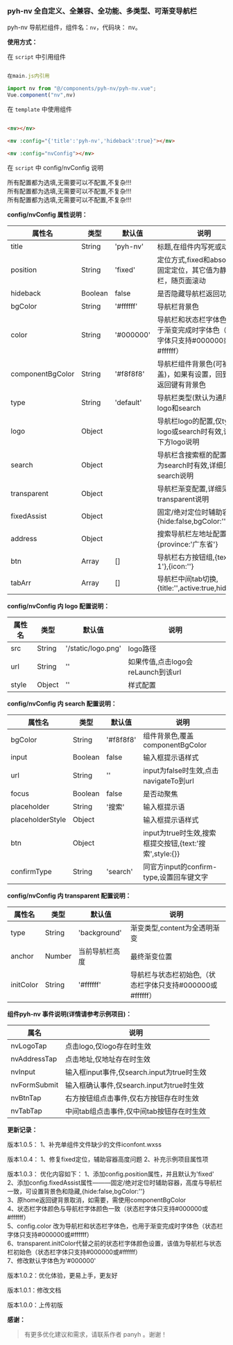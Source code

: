 ### pyh-nv 全自定义、全兼容、全功能、多类型、可渐变导航栏

pyh-nv 导航栏组件，组件名：``nv``，代码块： nv。

**使用方式：**

在 ``script`` 中引用组件 

```javascript

在main.js内引用

import nv from "@/components/pyh-nv/pyh-nv.vue";
Vue.component("nv",nv)

```

在 ``template`` 中使用组件

```html

<nv></nv>

<nv :config="{'title':'pyh-nv','hideback':true}"></nv>

<nv :config="nvConfig"></nv>

```

在 ``script`` 中 config/nvConfig 说明

所有配置都为选填,无需要可以不配置,不复杂!!!</br>
所有配置都为选填,无需要可以不配置,不复杂!!!</br>
所有配置都为选填,无需要可以不配置,不复杂!!!</br>

**config/nvConfig 属性说明：**

|属性名				|类型	|默认值	    |说明																			|
|---				|----	|---	    |---																			|
|title				|String	|'pyh-nv' 	|标题,在组件内写死或动态修改														|
|position			|String	|'fixed'   	|定位方式,fixed和absoult都是固定定位，其它值为静态导航栏，随页面滚动				|
|hideback			|Boolean|false      |是否隐藏导航栏返回功能															|
|bgColor			|String	|'#ffffff'	|导航栏背景色																	|
|color				|String	|'#000000'	|导航栏和状态栏字体色，也用于渐变完成时字体色（状态栏字体只支持#000000或#ffffff）	|
|componentBgColor	|String	|'#f8f8f8'	|导航栏组件背景色(可被覆盖)，如果有设置，回到首页的返回键有背景色					|
|type				|String	|'default'	|导航栏类型(默认为通用),还有logo和search											|
|logo				|Object	|		   	|导航栏logo的配置,仅type为logo或search时有效,详细见下方logo说明					|
|search				|Object	|		    |导航栏含搜索框的配置,仅type为search时有效,详细见下方search说明					|
|transparent		|Object	|		    |导航栏渐变配置,详细见下方transparent说明											|
|fixedAssist		|Object	|    		|固定/绝对定位时辅助容器,{hide:false,bgColor:''}									|
|address			|Object	|		    |搜索导航栏左地址配置,{province:'广东省'}											|
|btn				|Array	|[]		    |导航栏右方按钮组,{text:'点击1'},{icon:''}										|
|tabArr				|Array	|[]		    |导航栏中间tab切换,{title:'',active:true,hide:false}								|

**config/nvConfig 内 logo 配置说明：**

|属性名				|类型	|默认值	                    |说明								|
|---				|----	|---	                    |---								|
|src				|String	|'/static/logo.png'   		|logo路径							|
|url				|String	|''						    |如果传值,点击logo会reLaunch到该url	|
|style				|Object	|''	     					|样式配置							|

**config/nvConfig 内 search 配置说明：**

|属性名				|类型	|默认值	    |说明													|
|---				|----	|---	    |---													|
|bgColor			|String	|'#f8f8f8'  |组件背景色,覆盖	componentBgColor						|
|input				|Boolean|false	    |输入框提示语样式										|
|url				|String	|''		    |input为false时生效,点击navigateTo到url					|
|focus				|Boolean|false		|是否动聚焦												|
|placeholder		|String	|'搜索'	   	|输入框提示语											|
|placeholderStyle	|Object	|		    |输入框提示语样式										|
|btn				|Object	|		    |input为true时生效,搜索框提交按钮,{text:'搜索',style:{}}	|
|confirmType		|String	|'search'	|同官方input的confirm-type,设置回车键文字				|

**config/nvConfig 内 transparent 配置说明：**

|属性名						|类型	|默认值	      	|说明													|
|---						|----	|---	      	|---													|
|type						|String	|'background' 	|渐变类型,content为全透明渐变							|
|anchor						|Number	|当前导航栏高度	|最终渐变位置											|
|initColor					|String	|'#ffffff'  	|导航栏与状态栏初始色,（状态栏字体只支持#000000或#ffffff）	|


**组件pyh-nv 事件说明(详情请参考示例项目)：**

|属名				|说明										|
|---				|----										|
|nvLogoTap			|点击logo,仅logo存在时生效					|
|nvAddressTap		|点击地址,仅地址存在时生效					|
|nvInput			|输入框input事件,仅search.input为true时生效	|
|nvFormSubmit		|输入框确认事件,仅search.input为true时生效	|
|nvBtnTap			|右方按钮组点击事件,仅右方按钮存在时生效		|
|nvTabTap			|中间tab组点击事件,仅中间tab按钮存在时生效	|


**更新记录：**

版本1.0.5：
1、补充单组件文件缺少的文件iconfont.wxss

版本1.0.4：
1、修复fixed定位，辅助容器高度问题
2、补充示例项目属性项

版本1.0.3：
优化内容如下：
1、添加config.position属性，并且默认为'fixed'</br>
2、添加config.fixedAssist属性———固定/绝对定位时辅助容器，高度与导航栏一致，可设置背景色和隐藏,{hide:false,bgColor:''}</br>
3、原home返回键背景取消，如需要，需使用componentBgColor</br>
4、状态栏字体颜色与导航栏字体颜色一致（状态栏字体只支持#000000或#ffffff）</br>
5、config.color 改为导航栏和状态栏字体色，也用于渐变完成时字体色（状态栏字体只支持#000000或#ffffff）</br>
6、transparent.initColor代替之前的状态栏字体颜色设置，该值为导航栏与状态栏初始色（状态栏字体只支持#000000或#ffffff）</br>
7、修改默认字体色为'#000000'

版本1.0.2：优化体验，更易上手，更友好

版本1.0.1：修改文档

版本1.0.0：上传初版

**感谢：**

> 有更多优化建议和需求，请联系作者 panyh 。谢谢！